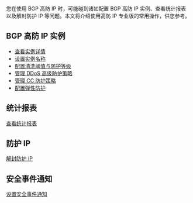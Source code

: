 您在使用 BGP 高防 IP 时，可能碰到诸如配置 BGP 高防 IP 实例、查看统计报表以及解封防护 IP 等问题。本文将介绍使用高防 IP 专业版的常用操作，供您参考。
## BGP 高防 IP 实例

- [查看实例详情]()
- [设置实例名称]()
- [配置清洗阈值与防护等级]()
- [管理 DDoS 高级防护策略]()
- [管理 CC 防护策略]()
- [配置弹性防护]()

## 统计报表
[查看统计报表]()

## 防护 IP
[解封防护 IP]()

## 安全事件通知
[设置安全事件通知]()
